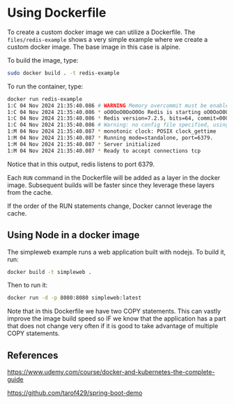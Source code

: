 # Using Dockerfile

To create a custom docker image we can utilize a Dockerfile. The `files/redis-example` shows a very simple example where we create a custom docker image. The base image in this case is alpine. 

To build the image, type:

```sh
sudo docker build . -t redis-example
```

To run the container, type:

```sh
docker run redis-example
1:C 04 Nov 2024 21:35:40.086 # WARNING Memory overcommit must be enabled! Without it, a background save or replication may fail under low memory condition. To fix this issue add 'vm.overcommit_memory = 1' to /etc/sysctl.conf and then reboot or run the command 'sysctl vm.overcommit_memory=1' for this to take effect.
1:C 04 Nov 2024 21:35:40.086 * oO0OoO0OoO0Oo Redis is starting oO0OoO0OoO0Oo
1:C 04 Nov 2024 21:35:40.086 * Redis version=7.2.5, bits=64, commit=00000000, modified=0, pid=1, just started
1:C 04 Nov 2024 21:35:40.086 # Warning: no config file specified, using the default config. In order to specify a config file use redis-server /path/to/redis.conf
1:M 04 Nov 2024 21:35:40.087 * monotonic clock: POSIX clock_gettime
1:M 04 Nov 2024 21:35:40.087 * Running mode=standalone, port=6379.
1:M 04 Nov 2024 21:35:40.087 * Server initialized
1:M 04 Nov 2024 21:35:40.087 * Ready to accept connections tcp
```

Notice that in this output, redis listens to port 6379.

Each `RUN` command in the Dockerfile will be added as a layer in the docker image. Subsequent builds will be faster since they leverage these layers from the cache.

If the order of the RUN statements change, Docker cannot leverage the cache.

## Using Node in a docker image

The simpleweb example runs a web application built with nodejs. To build it, run:

```sh
docker build -t simpleweb .
```

Then to run it:

```sh
docker run -d -p 8080:8080 simpleweb:latest
```

Note that in this Dockerfile we have two COPY statements. This can vastly improve the image build speed so IF we know that the application has a part that does not change very often if it is good to take advantage of multiple COPY statements.

## References

https://www.udemy.com/course/docker-and-kubernetes-the-complete-guide

https://github.com/tarof429/spring-boot-demo